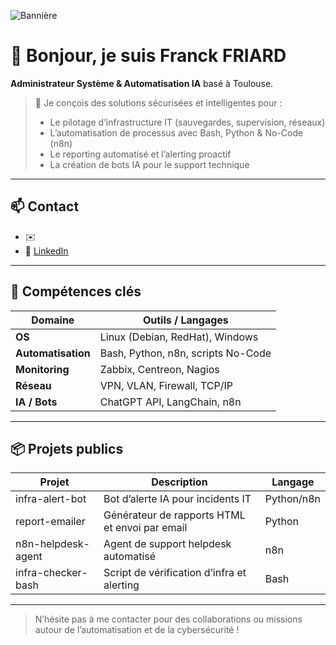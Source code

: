 <!-- Bannière en haut -->
![Bannière](./assets/banner.png)

# 👋 Bonjour, je suis Franck FRIARD

**Administrateur Système & Automatisation IA** basé à Toulouse.

> 🚀 Je conçois des solutions sécurisées et intelligentes pour :
> - Le pilotage d’infrastructure IT (sauvegardes, supervision, réseaux)  
> - L’automatisation de processus avec Bash, Python & No-Code (n8n)  
> - Le reporting automatisé et l’alerting proactif  
> - La création de bots IA pour le support technique  

---

## 📫 Contact

- ✉️ 
- 🔗 [LinkedIn](https://www.linkedin.com/in/franck-friard-527816218/)  

---

## 🧰 Compétences clés

| Domaine            | Outils / Langages                   |
| ------------------ | ----------------------------------- |
| **OS**             | Linux (Debian, RedHat), Windows     |
| **Automatisation** | Bash, Python, n8n, scripts No-Code  |
| **Monitoring**     | Zabbix, Centreon, Nagios            |
| **Réseau**         | VPN, VLAN, Firewall, TCP/IP         |
| **IA / Bots**      | ChatGPT API, LangChain, n8n         |

---

## 📦 Projets publics

| Projet                 | Description                                             | Langage    |
| ---------------------- | ------------------------------------------------------- | ---------- |
| infra-alert-bot        | Bot d’alerte IA pour incidents IT                      | Python/n8n |
| report-emailer         | Générateur de rapports HTML et envoi par email          | Python     |
| n8n-helpdesk-agent     | Agent de support helpdesk automatisé                    | n8n        |
| infra-checker-bash     | Script de vérification d’infra et alerting              | Bash       |

---

> N’hésite pas à me contacter pour des collaborations ou missions autour de l’automatisation et de la cybersécurité !
